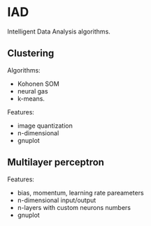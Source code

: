 # IAD
Intelligent Data Analysis algorithms.
## Clustering 
Algorithms:

* Kohonen SOM
* neural gas
* k-means. <br />

Features:

* image quantization 
* n-dimensional 
* gnuplot 
## Multilayer perceptron
Features:
* bias, momentum, learning rate pareameters 
* n-dimensional input/output
* n-layers with custom neurons numbers
* gnuplot 


 

